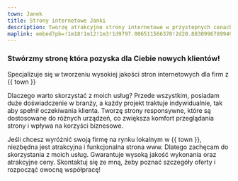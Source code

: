 ```yaml
---
town: Janek
title: Strony internetowe Janki
description: Tworzę atrakcyjne strony internetowe w przystepnych cenach dla firm z Janek. Zadzwoń do mnie +48 788 660 190
maplink: embed?pb=!1m18!1m12!1m3!1d9797.006511566378!2d20.8830996789949!3d52.12974412376921!2m3!1f0!2f0!3f0!3m2!1i1024!2i768!4f13.1!3m3!1m2!1s0x4719314f873ec64d%3A0x9872e54c3a1acc1b!2s05-090%20Janki!5e0!3m2!1spl!2spl!4v1682840240922!5m2!1spl!2spl
---
```


### Stwórzmy stronę która pozyska dla Ciebie nowych klientów!

Specjalizuje się w tworzeniu wysokiej jakości stron internetowych dla firm z {{ town }}

Dlaczego warto skorzystać z moich usług? Przede wszystkim, posiadam duże doświadczenie w branży, a każdy projekt traktuje indywidualnie, tak aby spełnił oczekiwania klienta. Tworzę strony responsywne, które są dostosowane do różnych urządzeń, co zwiększa komfort przeglądania strony i wpływa na korzyści biznesowe.

Jeśli chcesz wyróżnić swoją firmę na rynku lokalnym w {{ town }}, niezbędna jest atrakcyjna i funkcjonalna strona www. Dlatego zachęcam do skorzystania z moich usług. Gwarantuje wysoką jakość wykonania oraz atrakcyjne ceny. Skontaktuj się ze mną, żeby poznać szczegóły oferty i rozpocząć owocną współpracę!